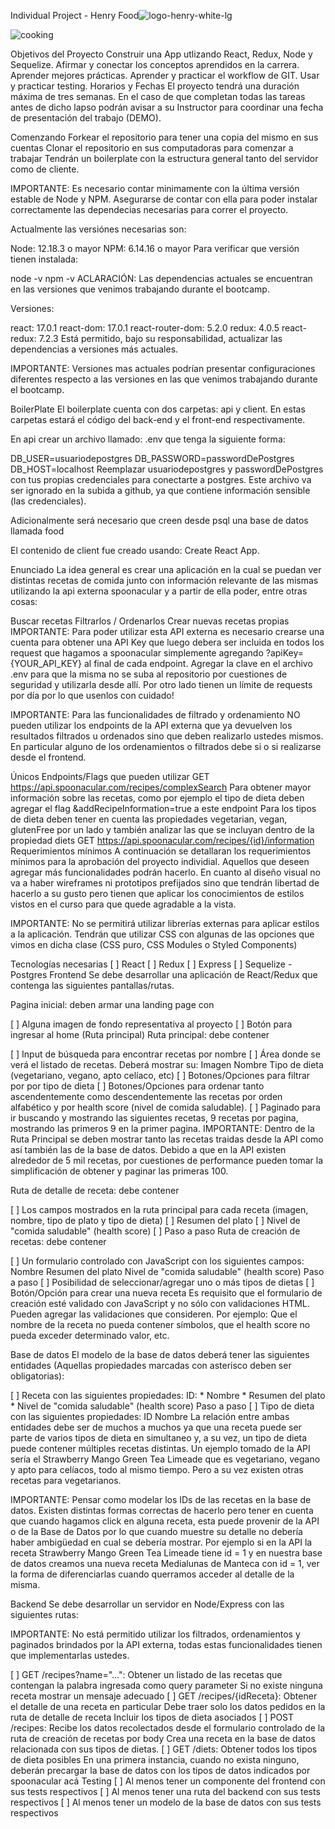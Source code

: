 
Individual Project - Henry Food![logo-henry-white-lg](https://github.com/Sabrysubelza/PI-Food/assets/86668962/dcdb72ec-1d34-46c0-a859-a6b295785296)

![cooking](https://github.com/Sabrysubelza/PI-Food/assets/86668962/a3a61c81-f4eb-41af-8532-c1deb7ab5331)



Objetivos del Proyecto
Construir una App utlizando React, Redux, Node y Sequelize.
Afirmar y conectar los conceptos aprendidos en la carrera.
Aprender mejores prácticas.
Aprender y practicar el workflow de GIT.
Usar y practicar testing.
Horarios y Fechas
El proyecto tendrá una duración máxima de tres semanas. En el caso de que completan todas las tareas antes de dicho lapso podrán avisar a su Instructor para coordinar una fecha de presentación del trabajo (DEMO).

Comenzando
Forkear el repositorio para tener una copia del mismo en sus cuentas
Clonar el repositorio en sus computadoras para comenzar a trabajar
Tendrán un boilerplate con la estructura general tanto del servidor como de cliente.

IMPORTANTE: Es necesario contar minimamente con la última versión estable de Node y NPM. Asegurarse de contar con ella para poder instalar correctamente las dependecias necesarias para correr el proyecto.

Actualmente las versiónes necesarias son:

Node: 12.18.3 o mayor
NPM: 6.14.16 o mayor
Para verificar que versión tienen instalada:

node -v
npm -v
ACLARACIÓN: Las dependencias actuales se encuentran en las versiones que venimos trabajando durante el bootcamp.

Versiones:

react: 17.0.1
react-dom: 17.0.1
react-router-dom: 5.2.0
redux: 4.0.5
react-redux: 7.2.3
Está permitido, bajo su responsabilidad, actualizar las dependencias a versiones más actuales.

IMPORTANTE: Versiones mas actuales podrían presentar configuraciones diferentes respecto a las versiones en las que venimos trabajando durante el bootcamp.

BoilerPlate
El boilerplate cuenta con dos carpetas: api y client. En estas carpetas estará el código del back-end y el front-end respectivamente.

En api crear un archivo llamado: .env que tenga la siguiente forma:

DB_USER=usuariodepostgres
DB_PASSWORD=passwordDePostgres
DB_HOST=localhost
Reemplazar usuariodepostgres y passwordDePostgres con tus propias credenciales para conectarte a postgres. Este archivo va ser ignorado en la subida a github, ya que contiene información sensible (las credenciales).

Adicionalmente será necesario que creen desde psql una base de datos llamada food

El contenido de client fue creado usando: Create React App.

Enunciado
La idea general es crear una aplicación en la cual se puedan ver distintas recetas de comida junto con información relevante de las mismas utilizando la api externa spoonacular y a partir de ella poder, entre otras cosas:

Buscar recetas
Filtrarlos / Ordenarlos
Crear nuevas recetas propias
IMPORTANTE: Para poder utilizar esta API externa es necesario crearse una cuenta para obtener una API Key que luego debera ser incluida en todos los request que hagamos a spoonacular simplemente agregando ?apiKey={YOUR_API_KEY} al final de cada endpoint. Agregar la clave en el archivo .env para que la misma no se suba al repositorio por cuestiones de seguridad y utilizarla desde allí. Por otro lado tienen un límite de requests por día por lo que usenlos con cuidado!

IMPORTANTE: Para las funcionalidades de filtrado y ordenamiento NO pueden utilizar los endpoints de la API externa que ya devuelven los resultados filtrados u ordenados sino que deben realizarlo ustedes mismos. En particular alguno de los ordenamientos o filtrados debe si o si realizarse desde el frontend.

Únicos Endpoints/Flags que pueden utilizar
GET https://api.spoonacular.com/recipes/complexSearch
Para obtener mayor información sobre las recetas, como por ejemplo el tipo de dieta deben agregar el flag &addRecipeInformation=true a este endpoint
Para los tipos de dieta deben tener en cuenta las propiedades vegetarian, vegan, glutenFree por un lado y también analizar las que se incluyan dentro de la propiedad diets
GET https://api.spoonacular.com/recipes/{id}/information
Requerimientos mínimos
A continuación se detallaran los requerimientos mínimos para la aprobación del proyecto individial. Aquellos que deseen agregar más funcionalidades podrán hacerlo. En cuanto al diseño visual no va a haber wireframes ni prototipos prefijados sino que tendrán libertad de hacerlo a su gusto pero tienen que aplicar los conocimientos de estilos vistos en el curso para que quede agradable a la vista.

IMPORTANTE: No se permitirá utilizar librerías externas para aplicar estilos a la aplicación. Tendrán que utilizar CSS con algunas de las opciones que vimos en dicha clase (CSS puro, CSS Modules o Styled Components)

Tecnologías necesarias
[ ] React
[ ] Redux
[ ] Express
[ ] Sequelize - Postgres
Frontend
Se debe desarrollar una aplicación de React/Redux que contenga las siguientes pantallas/rutas.

Pagina inicial: deben armar una landing page con

[ ] Alguna imagen de fondo representativa al proyecto
[ ] Botón para ingresar al home (Ruta principal)
Ruta principal: debe contener

[ ] Input de búsqueda para encontrar recetas por nombre
[ ] Área donde se verá el listado de recetas. Deberá mostrar su:
Imagen
Nombre
Tipo de dieta (vegetariano, vegano, apto celíaco, etc)
[ ] Botones/Opciones para filtrar por por tipo de dieta
[ ] Botones/Opciones para ordenar tanto ascendentemente como descendentemente las recetas por orden alfabético y por health score (nivel de comida saludable).
[ ] Paginado para ir buscando y mostrando las siguientes recetas, 9 recetas por pagina, mostrando las primeros 9 en la primer pagina.
IMPORTANTE: Dentro de la Ruta Principal se deben mostrar tanto las recetas traidas desde la API como así también las de la base de datos. Debido a que en la API existen alrededor de 5 mil recetas, por cuestiones de performance pueden tomar la simplificación de obtener y paginar las primeras 100.

Ruta de detalle de receta: debe contener

[ ] Los campos mostrados en la ruta principal para cada receta (imagen, nombre, tipo de plato y tipo de dieta)
[ ] Resumen del plato
[ ] Nivel de "comida saludable" (health score)
[ ] Paso a paso
Ruta de creación de recetas: debe contener

[ ] Un formulario controlado con JavaScript con los siguientes campos:
Nombre
Resumen del plato
Nivel de "comida saludable" (health score)
Paso a paso
[ ] Posibilidad de seleccionar/agregar uno o más tipos de dietas
[ ] Botón/Opción para crear una nueva receta
Es requisito que el formulario de creación esté validado con JavaScript y no sólo con validaciones HTML. Pueden agregar las validaciones que consideren. Por ejemplo: Que el nombre de la receta no pueda contener símbolos, que el health score no pueda exceder determinado valor, etc.

Base de datos
El modelo de la base de datos deberá tener las siguientes entidades (Aquellas propiedades marcadas con asterisco deben ser obligatorias):

[ ] Receta con las siguientes propiedades:
ID: *
Nombre *
Resumen del plato *
Nivel de "comida saludable" (health score)
Paso a paso
[ ] Tipo de dieta con las siguientes propiedades:
ID
Nombre
La relación entre ambas entidades debe ser de muchos a muchos ya que una receta puede ser parte de varios tipos de dieta en simultaneo y, a su vez, un tipo de dieta puede contener múltiples recetas distintas. Un ejemplo tomado de la API sería el Strawberry Mango Green Tea Limeade que es vegetariano, vegano y apto para celíacos, todo al mismo tiempo. Pero a su vez existen otras recetas para vegetarianos.

IMPORTANTE: Pensar como modelar los IDs de las recetas en la base de datos. Existen distintas formas correctas de hacerlo pero tener en cuenta que cuando hagamos click en alguna receta, esta puede provenir de la API o de la Base de Datos por lo que cuando muestre su detalle no debería haber ambigüedad en cual se debería mostrar. Por ejemplo si en la API la receta Strawberry Mango Green Tea Limeade tiene id = 1 y en nuestra base de datos creamos una nueva receta Medialunas de Manteca con id = 1, ver la forma de diferenciarlas cuando querramos acceder al detalle de la misma.

Backend
Se debe desarrollar un servidor en Node/Express con las siguientes rutas:

IMPORTANTE: No está permitido utilizar los filtrados, ordenamientos y paginados brindados por la API externa, todas estas funcionalidades tienen que implementarlas ustedes.

[ ] GET /recipes?name="...":
Obtener un listado de las recetas que contengan la palabra ingresada como query parameter
Si no existe ninguna receta mostrar un mensaje adecuado
[ ] GET /recipes/{idReceta}:
Obtener el detalle de una receta en particular
Debe traer solo los datos pedidos en la ruta de detalle de receta
Incluir los tipos de dieta asociados
[ ] POST /recipes:
Recibe los datos recolectados desde el formulario controlado de la ruta de creación de recetas por body
Crea una receta en la base de datos relacionada con sus tipos de dietas.
[ ] GET /diets:
Obtener todos los tipos de dieta posibles
En una primera instancia, cuando no exista ninguno, deberán precargar la base de datos con los tipos de datos indicados por spoonacular acá
Testing
[ ] Al menos tener un componente del frontend con sus tests respectivos
[ ] Al menos tener una ruta del backend con sus tests respectivos
[ ] Al menos tener un modelo de la base de datos con sus tests respectivos

